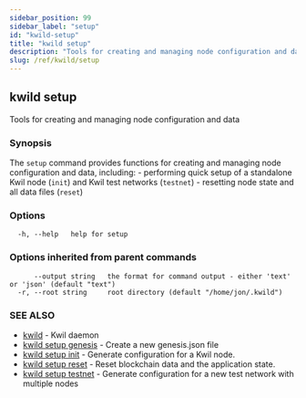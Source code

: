 ```yaml
---
sidebar_position: 99
sidebar_label: "setup"
id: "kwild-setup"
title: "kwild setup"
description: "Tools for creating and managing node configuration and data"
slug: /ref/kwild/setup
---
```


## kwild setup

Tools for creating and managing node configuration and data

### Synopsis

The `setup` command provides functions for creating and managing node configuration and data, including:
	- performing quick setup of a standalone Kwil node (`init`) and Kwil test networks (`testnet`)
	- resetting node state and all data files (`reset`)

### Options

```
  -h, --help   help for setup
```

### Options inherited from parent commands

```
      --output string   the format for command output - either 'text' or 'json' (default "text")
  -r, --root string     root directory (default "/home/jon/.kwild")
```

### SEE ALSO

* [kwild](/docs/ref/kwild)	 - Kwil daemon
* [kwild setup genesis](/docs/ref/kwild/setup/genesis)	 - Create a new genesis.json file
* [kwild setup init](/docs/ref/kwild/setup/init)	 - Generate configuration for a Kwil node.
* [kwild setup reset](/docs/ref/kwild/setup/reset)	 - Reset blockchain data and the application state.
* [kwild setup testnet](/docs/ref/kwild/setup/testnet)	 - Generate configuration for a new test network with multiple nodes

